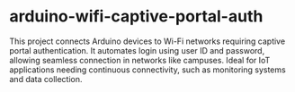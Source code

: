 # arduino-wifi-captive-portal-auth
This project connects Arduino devices to Wi-Fi networks requiring captive portal authentication. It automates login using user ID and password, allowing seamless connection in networks like campuses. Ideal for IoT applications needing continuous connectivity, such as monitoring systems and data collection.
